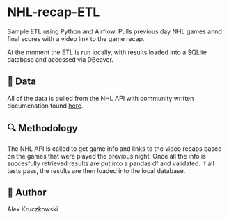 # NHL-recap-ETL
Sample ETL using Python and Airflow. Pulls previous day NHL games annd final scores with a video link to the game recap. 

At the moment the ETL is run locally, with results loaded into a SQLite database and accessed via DBeaver. 

## :floppy_disk: Data
All of the data is pulled from the NHL API with community written documenation found [here](https://gitlab.com/dword4/nhlapi/-/blob/master/stats-api.md).

## :mag: Methodology
The NHL API is called to get game info and links to the video recaps based on the games that were played the previous night. Once all the info is succesfully retrieved results are put into a pandas df and validated. If all tests pass, the results are then loaded into the local database. 

## :wave: Author
Alex Kruczkowski
